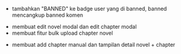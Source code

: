 <!-- note -->

- tambahkan "BANNED" ke badge user yang di banned, banned mencangkup banned komen

<!-- todo -->

- membuat edit novel modal dan edit chapter modal
- membuat fitur bulk upload chapter novel

<!-- progress -->

- membuat add chapter manual dan tampilan detail novel + chapter

